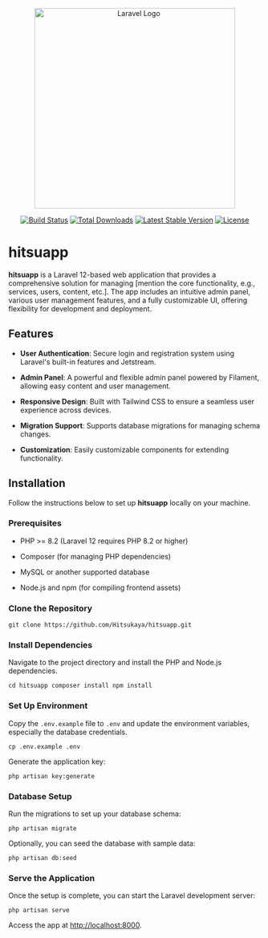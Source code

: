 <p align="center"><a href="https://laravel.com" target="_blank"><img src="https://raw.githubusercontent.com/laravel/art/master/logo-lockup/5%20SVG/2%20CMYK/1%20Full%20Color/laravel-logolockup-cmyk-red.svg" width="400" alt="Laravel Logo"></a></p>

<p align="center">
<a href="https://github.com/laravel/framework/actions"><img src="https://github.com/laravel/framework/workflows/tests/badge.svg" alt="Build Status"></a>
<a href="https://packagist.org/packages/laravel/framework"><img src="https://img.shields.io/packagist/dt/laravel/framework" alt="Total Downloads"></a>
<a href="https://packagist.org/packages/laravel/framework"><img src="https://img.shields.io/packagist/v/laravel/framework" alt="Latest Stable Version"></a>
<a href="https://packagist.org/packages/laravel/framework"><img src="https://img.shields.io/packagist/l/laravel/framework" alt="License"></a>
</p>

# hitsuapp

**hitsuapp** is a Laravel 12-based web application that provides a comprehensive solution for managing [mention the core functionality, e.g., services, users, content, etc.]. The app includes an intuitive admin panel, various user management features, and a fully customizable UI, offering flexibility for development and deployment.

## Features

- **User Authentication**: Secure login and registration system using Laravel's built-in features and Jetstream.

- **Admin Panel**: A powerful and flexible admin panel powered by Filament, allowing easy content and user management.

- **Responsive Design**: Built with Tailwind CSS to ensure a seamless user experience across devices.

- **Migration Support**: Supports database migrations for managing schema changes.

- **Customization**: Easily customizable components for extending functionality.

## Installation

Follow the instructions below to set up **hitsuapp** locally on your machine.

### Prerequisites

- PHP >= 8.2 (Laravel 12 requires PHP 8.2 or higher)

- Composer (for managing PHP dependencies)

- MySQL or another supported database

- Node.js and npm (for compiling frontend assets)

### Clone the Repository

`git clone https://github.com/Hitsukaya/hitsuapp.git`

### Install Dependencies

Navigate to the project directory and install the PHP and Node.js dependencies.

`cd hitsuapp composer install npm install`

### Set Up Environment

Copy the `.env.example` file to `.env` and update the environment variables, especially the database credentials.

`cp .env.example .env`

Generate the application key:

`php artisan key:generate`

### Database Setup

Run the migrations to set up your database schema:

`php artisan migrate`

Optionally, you can seed the database with sample data:

`php artisan db:seed`

### Serve the Application

Once the setup is complete, you can start the Laravel development server:

`php artisan serve`

Access the app at [http://localhost:8000](http://localhost:8000).
